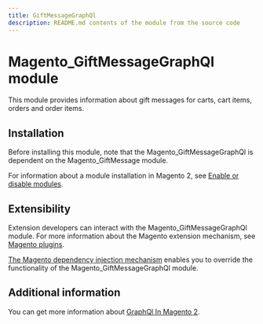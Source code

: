 ```yaml
---
title: GiftMessageGraphQl
description: README.md contents of the module from the source code
---
```


# Magento_GiftMessageGraphQl module

This module provides information about gift messages for carts, cart items, orders and order items.

## Installation

Before installing this module, note that the Magento_GiftMessageGraphQl is dependent on the Magento_GiftMessage module.

For information about a module installation in Magento 2, see [Enable or disable modules](https://experienceleague.adobe.com/docs/commerce-operations/installation-guide/tutorials/manage-modules.html).

## Extensibility

Extension developers can interact with the Magento_GiftMessageGraphQl module. For more information about the Magento extension mechanism, see [Magento plugins](https://developer.adobe.com/commerce/php/development/components/plugins/).

[The Magento dependency injection mechanism](https://developer.adobe.com/commerce/php/development/components/dependency-injection/) enables you to override the functionality of the Magento_GiftMessageGraphQl module.

## Additional information

You can get more information about [GraphQl In Magento 2](https://developer.adobe.com/commerce/webapi/graphql/).
